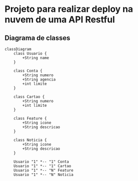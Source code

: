 # Projeto para realizar deploy na nuvem de uma API Restful


## Diagrama de classes

```mermaid
classDiagram
    class Usuario {
        +String name
    }

    class Conta {
        +String numero
        +String agencia
        +int limite
    }

    class Cartao {
        +String numero
        +int limite
    }

    class Feature {
        +String icone
        +String descricao
    }

    class Noticia {
        +String icone
        +String descricao
    }

    Usuario "1" *-- "1" Conta 
    Usuario "1" *-- "1" Cartao 
    Usuario "1" *-- "N" Feature
    Usuario "1" *-- "N" Noticia
```
